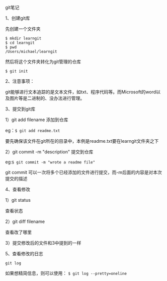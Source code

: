 git笔记

1、创建git库

先创建一个文件夹

```
$ mkdir learngit
$ cd learngit
$ pwd
/Users/michael/learngit
```

然后将这个文件夹转化为git管理的仓库

```
$ git init
```

2、注意事项：

git能够进行文本追踪的是文本文件，如txt、程序代码等。而Microsoft的word以及图片等是二进制的、没办法进行管理。

3、提交到git库

1）git add filename     添加到仓库

eg：```$ git add readme.txt```

要先确保该文件在git所在的目录中，本例是readme.txt要在learngit文件夹之下

2）git commit -m "description"   提交到仓库

eg:```$ git commit -m "wrote a readme file"```

git commit 可以一次将多个已经添加的文件进行提交，而-m后面的内容是对本次提交的描述

4、查看修改

1）git status

查看状态

2）git diff filename

查看改了哪里

3）提交修改后的文件和3中提到的一样

5、查看修改的日志

```git log``` 

如果想精简信息，则可以使用： ```$ git log --pretty=oneline```

